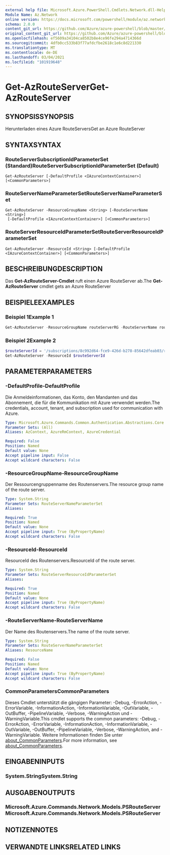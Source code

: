 ```yaml
---
external help file: Microsoft.Azure.PowerShell.Cmdlets.Network.dll-Help.xml
Module Name: Az.Network
online version: https://docs.microsoft.com/powershell/module/az.network/get-azrouteserver
schema: 2.0.0
content_git_url: https://github.com/Azure/azure-powershell/blob/master/src/Network/Network/help/Get-AzRouteServer.md
original_content_git_url: https://github.com/Azure/azure-powershell/blob/master/src/Network/Network/help/Get-AzRouteServer.md
ms.openlocfilehash: ef5609a34104ca8502b8e4ce96fe294a4714366d
ms.sourcegitcommit: 4dfb0cc533b83f77afdcfbe2618c1e6c8d221330
ms.translationtype: MT
ms.contentlocale: de-DE
ms.lasthandoff: 03/04/2021
ms.locfileid: "101919648"
---
```

# <span data-ttu-id="2034d-101">Get-AzRouteServer</span><span class="sxs-lookup"><span data-stu-id="2034d-101">Get-AzRouteServer</span></span>

## <span data-ttu-id="2034d-102">SYNOPSIS</span><span class="sxs-lookup"><span data-stu-id="2034d-102">SYNOPSIS</span></span>
<span data-ttu-id="2034d-103">Herunterladen eines Azure RouteServers</span><span class="sxs-lookup"><span data-stu-id="2034d-103">Get an Azure RouteServer</span></span>

## <span data-ttu-id="2034d-104">SYNTAX</span><span class="sxs-lookup"><span data-stu-id="2034d-104">SYNTAX</span></span>

### <span data-ttu-id="2034d-105">RouteServerSubscriptionIdParameterSet (Standard)</span><span class="sxs-lookup"><span data-stu-id="2034d-105">RouteServerSubscriptionIdParameterSet (Default)</span></span>
```
Get-AzRouteServer [-DefaultProfile <IAzureContextContainer>] [<CommonParameters>]
```

### <span data-ttu-id="2034d-106">RouteServerNameParameterSet</span><span class="sxs-lookup"><span data-stu-id="2034d-106">RouteServerNameParameterSet</span></span>
```
Get-AzRouteServer -ResourceGroupName <String> [-RouteServerName <String>]
 [-DefaultProfile <IAzureContextContainer>] [<CommonParameters>]
```

### <span data-ttu-id="2034d-107">RouteServerResourceIdParameterSet</span><span class="sxs-lookup"><span data-stu-id="2034d-107">RouteServerResourceIdParameterSet</span></span>
```
Get-AzRouteServer -ResourceId <String> [-DefaultProfile <IAzureContextContainer>] [<CommonParameters>]
```

## <span data-ttu-id="2034d-108">BESCHREIBUNG</span><span class="sxs-lookup"><span data-stu-id="2034d-108">DESCRIPTION</span></span>
<span data-ttu-id="2034d-109">Das **Get-AzRouteServer-Cmdlet** ruft einen Azure RouteServer ab.</span><span class="sxs-lookup"><span data-stu-id="2034d-109">The **Get-AzRouteServer** cmdlet gets an Azure RouteServer</span></span>

## <span data-ttu-id="2034d-110">BEISPIELE</span><span class="sxs-lookup"><span data-stu-id="2034d-110">EXAMPLES</span></span>

### <span data-ttu-id="2034d-111">Beispiel 1</span><span class="sxs-lookup"><span data-stu-id="2034d-111">Example 1</span></span>
```powershell
Get-AzRouteServer -ResourceGroupName routeServerRG -RouteServerName routeServer
```

### <span data-ttu-id="2034d-112">Beispiel 2</span><span class="sxs-lookup"><span data-stu-id="2034d-112">Example 2</span></span>
```powershell
$routeServerId = '/subscriptions/8c992d64-fce9-426d-b278-85642dfeab03/resourceGroups/routeServerRG/providers/Microsoft.Network/virtualHubs/routeServer'
Get-AzRouteServer -ResourceId $routeServerId
```
## <span data-ttu-id="2034d-113">PARAMETER</span><span class="sxs-lookup"><span data-stu-id="2034d-113">PARAMETERS</span></span>

### <span data-ttu-id="2034d-114">-DefaultProfile</span><span class="sxs-lookup"><span data-stu-id="2034d-114">-DefaultProfile</span></span>
<span data-ttu-id="2034d-115">Die Anmeldeinformationen, das Konto, den Mandanten und das Abonnement, die für die Kommunikation mit Azure verwendet werden.</span><span class="sxs-lookup"><span data-stu-id="2034d-115">The credentials, account, tenant, and subscription used for communication with Azure.</span></span>

```yaml
Type: Microsoft.Azure.Commands.Common.Authentication.Abstractions.Core.IAzureContextContainer
Parameter Sets: (All)
Aliases: AzContext, AzureRmContext, AzureCredential

Required: False
Position: Named
Default value: None
Accept pipeline input: False
Accept wildcard characters: False
```

### <span data-ttu-id="2034d-116">-ResourceGroupName</span><span class="sxs-lookup"><span data-stu-id="2034d-116">-ResourceGroupName</span></span>
<span data-ttu-id="2034d-117">Der Ressourcengruppenname des Routenservers.</span><span class="sxs-lookup"><span data-stu-id="2034d-117">The resource group name of the route server.</span></span>

```yaml
Type: System.String
Parameter Sets: RouteServerNameParameterSet
Aliases:

Required: True
Position: Named
Default value: None
Accept pipeline input: True (ByPropertyName)
Accept wildcard characters: False
```

### <span data-ttu-id="2034d-118">-ResourceId</span><span class="sxs-lookup"><span data-stu-id="2034d-118">-ResourceId</span></span>
<span data-ttu-id="2034d-119">ResourceId des Routenservers.</span><span class="sxs-lookup"><span data-stu-id="2034d-119">ResourceId of the route server.</span></span>

```yaml
Type: System.String
Parameter Sets: RouteServerResourceIdParameterSet
Aliases:

Required: True
Position: Named
Default value: None
Accept pipeline input: True (ByPropertyName)
Accept wildcard characters: False
```

### <span data-ttu-id="2034d-120">-RouteServerName</span><span class="sxs-lookup"><span data-stu-id="2034d-120">-RouteServerName</span></span>
<span data-ttu-id="2034d-121">Der Name des Routenservers.</span><span class="sxs-lookup"><span data-stu-id="2034d-121">The name of the route server.</span></span>

```yaml
Type: System.String
Parameter Sets: RouteServerNameParameterSet
Aliases: ResourceName

Required: False
Position: Named
Default value: None
Accept pipeline input: True (ByPropertyName)
Accept wildcard characters: False
```

### <span data-ttu-id="2034d-122">CommonParameters</span><span class="sxs-lookup"><span data-stu-id="2034d-122">CommonParameters</span></span>
<span data-ttu-id="2034d-123">Dieses Cmdlet unterstützt die gängigen Parameter: -Debug, -ErrorAction, -ErrorVariable, -InformationAction, -InformationVariable, -OutVariable, -OutBuffer, -PipelineVariable, -Verbose, -WarningAction und -WarningVariable.</span><span class="sxs-lookup"><span data-stu-id="2034d-123">This cmdlet supports the common parameters: -Debug, -ErrorAction, -ErrorVariable, -InformationAction, -InformationVariable, -OutVariable, -OutBuffer, -PipelineVariable, -Verbose, -WarningAction, and -WarningVariable.</span></span> <span data-ttu-id="2034d-124">Weitere Informationen finden Sie unter [about_CommonParameters](http://go.microsoft.com/fwlink/?LinkID=113216).</span><span class="sxs-lookup"><span data-stu-id="2034d-124">For more information, see [about_CommonParameters](http://go.microsoft.com/fwlink/?LinkID=113216).</span></span>

## <span data-ttu-id="2034d-125">EINGABEN</span><span class="sxs-lookup"><span data-stu-id="2034d-125">INPUTS</span></span>

### <span data-ttu-id="2034d-126">System.String</span><span class="sxs-lookup"><span data-stu-id="2034d-126">System.String</span></span>

## <span data-ttu-id="2034d-127">AUSGABEN</span><span class="sxs-lookup"><span data-stu-id="2034d-127">OUTPUTS</span></span>

### <span data-ttu-id="2034d-128">Microsoft.Azure.Commands.Network.Models.PSRouteServer</span><span class="sxs-lookup"><span data-stu-id="2034d-128">Microsoft.Azure.Commands.Network.Models.PSRouteServer</span></span>

## <span data-ttu-id="2034d-129">NOTIZEN</span><span class="sxs-lookup"><span data-stu-id="2034d-129">NOTES</span></span>

## <span data-ttu-id="2034d-130">VERWANDTE LINKS</span><span class="sxs-lookup"><span data-stu-id="2034d-130">RELATED LINKS</span></span>
